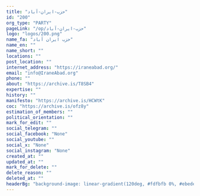 ```yaml
---
title: "حزب-ایران-آباد"
id: "200"
org_type: "PARTY"
pageLink: "/op/حزب-ایران-آباد"
logo: "logos/200.png"
name_fa: "حزب ایران آباد"
name_en: ""
name_short: ""
locations: ""
post_location: ""
internet_address: "https://iraneabad.org/"
email: "info@IraneAbad.org"
phone: ""
about: "https://archive.is/T8SB4"
expertise: ""
history: ""
manifesto: "https://archive.is/HCWtK"
coc: "https://archive.is/ofz8y"
estimation_of_members: ""
political_orientation: ""
mark_for_edit: ""
social_telegram: ""
social_facebook: "None"
social_youtube: ""
social_x: "None"
social_instagram: "None"
created_at: ""
updated_at: ""
mark_for_delete: ""
delete_reason: ""
deleted_at: ""
headerBg: "background-image: linear-gradient(120deg, #fdfbfb 0%, #ebedee 100%);"
---
```

